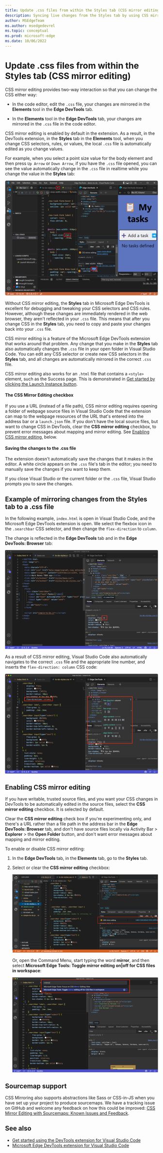 ```yaml
---
title: Update .css files from within the Styles tab (CSS mirror editing)
description: Syncing live changes from the Styles tab by using CSS mirror editing in the Microsoft Edge Developer Tools extension for Visual Studio Code.
author: MSEdgeTeam
ms.author: msedgedevrel
ms.topic: conceptual
ms.prod: microsoft-edge
ms.date: 10/06/2022
---
```

# Update .css files from within the Styles tab (CSS mirror editing)

CSS mirror editing provides two-way interaction so that you can change the CSS either way:

*  In the code editor, edit the `.css` file, your changes are mirrored in the **Elements** tool in the **Edge DevTools** tab.

*  In the **Elements** tool in the **Edge DevTools** tab, your changes are mirrored in the `.css` file in the code editor.

CSS mirror editing is enabled by default in the extension.  As a result, in the DevTools extension, in the **Styles** tab in the **Elements** tool, when you change CSS selectors, rules, or values, the local `.css` file is automatically edited as you change values.

For example, when you select a point size value for the body element and then press `Up Arrow` or `Down Arrow`, if you have the `.css` file opened, you can see the value automatically change in the `.css` file in realtime while you change the value in the **Styles** tab:

![Live editing of the .css file when you change values in the Styles tab](./css-mirror-editing-styles-tab-images/live-mirror-editing.png)

Without CSS mirror editing, the **Styles** tab in Microsoft Edge DevTools is excellent for debugging and tweaking your CSS selectors and CSS rules.  However, although these changes are immediately rendered in the web browser, they aren't reflected in your `.css` file.  This means that after you change CSS in the **Styles** tab, you need to copy and paste your changes back into your `.css` file.

CSS mirror editing is a feature of the Microsoft Edge DevTools extension that works around that problem.  Any change that you make in the **Styles** tab also automatically changes the `.css` file in your open folder in Visual Studio Code.  You can edit any CSS selector or create new CSS selectors in the **Styles** tab, and all changes are automatically mirrored in the correct `.css` file.

CSS mirror editing also works for an `.html` file that contains a `<style>` element, such as the Success page.  This is demonstrated in [Get started by clicking the Launch Instance button](./get-started-launch-instance.md).


#### The CSS Mirror Editing checkbox

If you use a URL (instead of a file path), CSS mirror editing requires opening a folder of webpage source files in Visual Studio Code that the extension can map to the webpage resources of the URL that's entered into the address bar or a `launch.json` file.  If you don't have the local source files, but want to change CSS in DevTools, clear the **CSS mirror editing** checkbox, to prevent error messages about mapping and mirror editing.  See [Enabling CSS mirror editing](#enabling-css-mirror-editing), below.


#### Saving the changes to the .css file

The extension doesn't automatically save the changes that it makes in the editor.  A white circle appears on the `.css` file's tab in the editor; you need to manually save the changes if you want to keep them.

If you close Visual Studio or the current folder or the `.css` file, Visual Studio prompts you to save the changes.


<!-- ====================================================================== -->
## Example of mirroring changes from the Styles tab to a .css file

In the following example, `index.html` is open in Visual Studio Code, and the Microsoft Edge DevTools extension is open.  We select the flexbox icon in the `.searchbar` CSS selector, and then change the `flex-direction` to `column`.

The change is reflected in the **Edge DevTools** tab and in the **Edge DevTools: Browser** tab:

![Selecting the flexbox icon in the Styles tab to create a CSS change](./css-mirror-editing-styles-tab-images/css-mirror-editing-start.png)

As a result of CSS mirror editing, Visual Studio Code also automatically navigates to the correct `.css` file and the appropriate line number, and inserts the `flex-direction: column` CSS code:

![Changing the CSS setting created a new line of code in the correct .css file](./css-mirror-editing-styles-tab-images/css-mirror-editing-changed-file.png)


<!-- ====================================================================== -->
## Enabling CSS mirror editing

If you have writable, trusted source files, and you want your CSS changes in DevTools to be automatically edited in the source files, select the **CSS mirror editing** checkbox.  It is selected by default.

Clear the **CSS mirror editing** check box if you're experimenting only, and there's a URL rather than a file path in the address bar in the **Edge DevTools: Browser** tab, and don't have source files locally via Activity Bar > **Explorer** > the **Open Folder** button, and don't want error messages about mapping and mirror editing.

To enable or disable CSS mirror editing:

1. In the **Edge DevTools** tab, in the **Elements** tab, go to the **Styles** tab.

1. Select or clear the **CSS mirror editing** checkbox:

   ![Checkbox in the Styles panel of the Elements tool to enable or disable CSS mirroring](./css-mirror-editing-styles-tab-images/css-mirror-editing-checkbox.png)

   Or, open the Command Menu, start typing the word **mirror**, and then select **Microsoft Edge Tools: Toggle mirror editing on|off for CSS files in workspace**:

   ![Using the Command Menu to focus the CSS mirror editing view and turn CSS mirror editing on or off](./css-mirror-editing-styles-tab-images/css-mirror-editing-command.png)


<!-- ====================================================================== -->
## Sourcemap support

CSS Mirroring also supports abstractions like Sass or CSS-in-JS when you have set up your project to produce sourcemaps.  We have a tracking issue on GitHub and welcome any feedback on how this could be improved: [CSS Mirror Editing with Sourcemaps: Known Issues and Feedback](https://github.com/microsoft/vscode-edge-devtools/issues/965).


<!-- ====================================================================== -->
## See also

* [Get started using the DevTools extension for Visual Studio Code](./get-started.md)
* [Microsoft Edge DevTools extension for Visual Studio Code](../microsoft-edge-devtools-extension.md)
